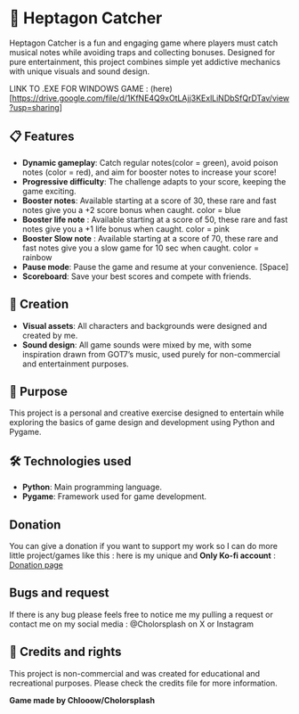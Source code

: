 # 🎵 Heptagon Catcher
Heptagon Catcher is a fun and engaging game where players must catch musical notes while avoiding traps and collecting bonuses. Designed for pure entertainment, this project combines simple yet addictive mechanics with unique visuals and sound design.

LINK TO .EXE FOR WINDOWS GAME : (here)[https://drive.google.com/file/d/1KfNE4Q9xOtLAjj3KExlLiNDbSfQrDTav/view?usp=sharing]

## 📋 Features
- **Dynamic gameplay**: Catch regular notes(color = green), avoid poison notes (color = red), and aim for booster notes to increase your score!
- **Progressive difficulty**: The challenge adapts to your score, keeping the game exciting.
- **Booster notes**: Available starting at a score of 30, these rare and fast notes give you a +2 score bonus when caught. color = blue
- **Booster life note** : Available starting at a score of 50, these rare and fast notes give you a +1 life bonus when caught. color = pink
- **Booster Slow note** : Available starting at a score of 70, these rare and fast notes give you a slow game for 10 sec when caught. color = rainbow
- **Pause mode**: Pause the game and resume at your convenience. [Space]
- **Scoreboard**: Save your best scores and compete with friends.

## 🎨 Creation
- **Visual assets**: All characters and backgrounds were designed and created by me.
- **Sound design**: All game sounds were mixed by me, with some inspiration drawn from GOT7’s music, used purely for non-commercial and entertainment purposes.

## 🚀 Purpose
This project is a personal and creative exercise designed to entertain while exploring the basics of game design and development using Python and Pygame.

## 🛠️ Technologies used
- **Python**: Main programming language.
- **Pygame**: Framework used for game development.

## Donation
You can give a donation if you want to support my work so I can do more little project/games like this :
here is my unique and **Only Ko-fi account** : [Donation page](https://ko-fi.com/cholorskofi)

## Bugs and request
If there is any bug please feels free to notice me my pulling a request or contact me on my social media : @Cholorsplash on X or Instagram 

## 📜 Credits and rights
This project is non-commercial and was created for educational and recreational purposes. Please check the credits file for more information.

**Game made by Chlooow/Cholorsplash**
